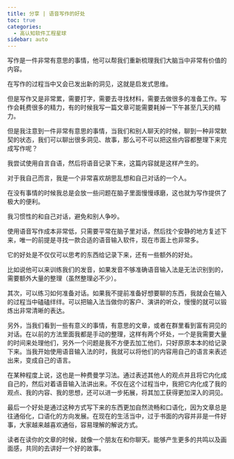 ```yaml
---
title: 分享 | 语音写作的好处
toc: true
categories: 
  - 高认知软件工程星球
sidebar: auto
---
```


写作是一件非常有意思的事情，他可以帮我们重新梳理我们大脑当中非常有价值的内容。

在写作的过程当中又会已发出新的洞见，这就是启发式思维。

但是写作又是非常累，需要打字，需要去寻找材料，需要去做很多的准备工作。写作会耗费很多的精力，有的时候我写一篇文章可能需要耗掉一下午甚至几天的精力。

但是我注意到一件非常有意思的事情，当我们和别人聊天的时候，聊到一种非常默契的状态，我们可以聊出很多洞见、故事，那么可不可以把这些内容都整理下来完成写作呢？

我尝试使用自言自语，然后将语音记录下来，这篇内容就是这样产生的。

对于我自己而言，我是一个非常喜欢胡思乱想和自己对话的一个人。

在没有事情的时候我总是会放一些问题在脑子里面慢慢琢磨，这也就为写作提供了极大的便利。

我习惯性的和自己对话，避免和别人争吵。

使用语音写作成本非常低，只需要平常在脑子里对话，然后找个安静的地方复述下来，唯一的前提是寻找一款合适的语音输入软件，现在市面上也非常多。

它的好处是不仅仅可以思考的东西给记录下来，还有一些额外的好处。

比如说他可以来训练我们的发音，如果发音不够准确语音输入法是无法识别到的，需要额外大量的整理（虽然整理必不少）。

其次，可以练习如何准备对话。如果我不提前准备好想要聊的东西，我就会在输入的过程当中磕磕绊绊。可以把输入法当做你的客户、演讲的听众，慢慢的就可以锻炼出非常清晰的表达。

另外，当我们看到一些有意义的事情，有意思的文章，或者在群里看到富有洞见的对话。在以前的方法里面我都是手动的整理，这样有两个坏处，一个是我需要大量的时间来处理他们，另外一个问题是我不方便去加工他们，只好原原本本的给记录下来。当我开始使用语音输入法的时，我就可以将他们的内容用自己的语言来表述出来，变成自己的语言。

在某种程度上说，这也是一种费曼学习法。通过表述其他人的观点并且将它内化成自己的，然后对着语音输入法讲出来。不仅在这个过程当中，我把它内化成了我的观点、我的内容、我的思想，还可以进一步拓展，将其加工获得更加深入的洞见。

最后一个好处是通过这种方式写下来的东西更加自然流畅和口语化，因为文章总是往通俗化，口语化的方向发展。在现在的生活当中，过于书面的内容并非是一件好事，大家越来越喜欢通俗，容易理解的解说方式。

读者在读你的文章的时候，就像一个朋友在和你聊天。能够产生更多的共鸣以及画面感，共同的去讲好一个好的故事。
